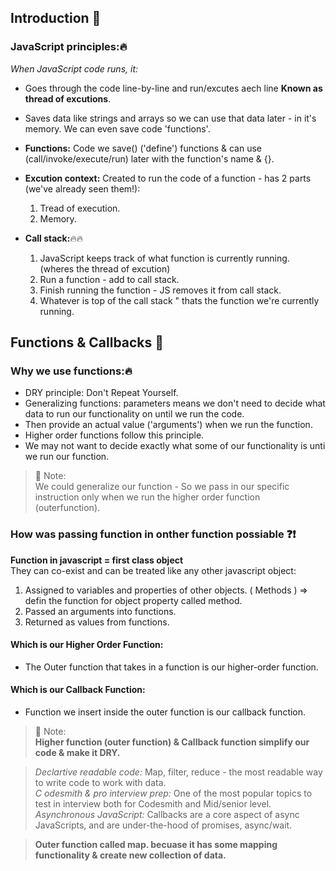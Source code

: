 ## Introduction :tulip:

### JavaScript principles::fire:
*When JavaScript code runs, it: <br/>*
- Goes through the code line-by-line and run/excutes aech line **Known as thread of excutions**.
- Saves data like strings and arrays so we can use that data later - in it's memory. We can even save code 'functions'.
- **Functions:** Code we save() ('define') functions & can use (call/invoke/execute/run) later with the function's name & {}.
- **Excution context:** Created to run the code of a function - has 2 parts (we've already seen them!):
    1. Tread of execution.
    2. Memory.
       
- **Call stack:**:fire::fire:
    1. JavaScript keeps track of what function is currently running. (wheres the thread of excution)
    2. Run a function - add to call stack.
    3. Finish running the function - JS removes it from call stack.
    4. Whatever is top of the call stack " thats the function we're currently running.
  
 ## Functions & Callbacks :tulip:
 ### Why we use functions::fire:
- DRY principle: Don't Repeat Yourself.
- Generalizing functions: parameters means we don't need to decide what data to run our functionality on until we run the code.
- Then provide an actual value ('arguments') when we run the function.
- Higher order functions follow this principle.
- We may not want to decide exactly what some of our functionality is unti we run our function.

>💌 Note:<br/>
> We could generalize our function - So we pass in our specific instruction only when we run the higher order function (outerfunction).

### How was passing function in onther function possiable :question::exclamation:
**Function in javascript = first class object<br/>**
They can co-exist and can be treated like any other javascript object:<br/>
1. Assigned to variables and properties of other objects. ( Methods ) => defin the function for object property called method. 
2. Passed an arguments into functions. 
3. Returned as values from functions. 
    
#### Which is our Higher Order Function:
- The Outer function that takes in a function is our higher-order function.
#### Which is our Callback Function: 
- Function we insert inside the outer function is our callback function. 

>💌 Note:<br/>
> **Higher function (outer function) & Callback function simplify our code & make it DRY.**

> *Declartive readable code:* Map, filter, reduce - the most readable way to write code to work with data.<br/>
> *C odesmith & pro interview prep:* One of the most popular topics to test in interview both for Codesmith and Mid/senior level.<br/>
> *Asynchronous JavaScript:* Callbacks are a core aspect of async JavaScripts, and are under-the-hood of promises, async/wait.<br/>
 
> **Outer function called map. becuase it has some mapping functionality & create new collection of data.** 


